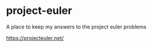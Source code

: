 # project-euler
A place to keep my answers to the project euler problems

https://projecteuler.net/

